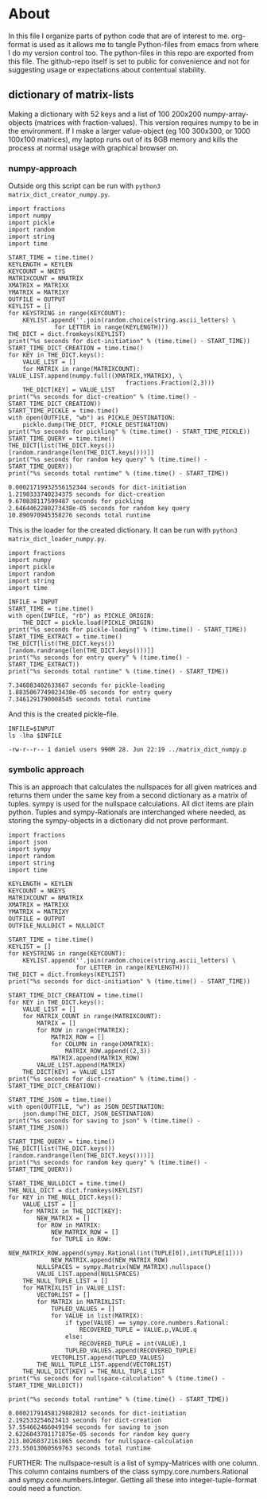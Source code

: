 

# About

 In this file I organize parts of python code that are of interest to me. org-format is used as it allows me to tangle Python-files from emacs from where I do my version control too. The python-files in this repo are exported from this file.
The github-repo itself is set to public for convenience and not for suggesting usage or expectations about contentual stability.


## dictionary of matrix-lists

Making a dictionary with 52 keys and a list of 100 200x200 numpy-array-objects (matrices with fraction-values). This version requires numpy to be in the environment. If I make a larger value-object (eg 100 300x300, or 1000 100x100 matrices), my laptop runs out of its 8GB memory and kills the process at normal usage with graphical browser on.


### numpy-approach

Outside org this script can be run with `python3 matrix_dict_creator_numpy.py`.

    import fractions
    import numpy
    import pickle
    import random
    import string
    import time
    
    START_TIME = time.time()
    KEYLENGTH = KEYLEN
    KEYCOUNT = NKEYS
    MATRIXCOUNT = NMATRIX
    XMATRIX = MATRIXX
    YMATRIX = MATRIXY
    OUTFILE = OUTPUT
    KEYLIST = []
    for KEYSTRING in range(KEYCOUNT):
        KEYLIST.append(''.join(random.choice(string.ascii_letters) \
      			 for LETTER in range(KEYLENGTH)))
    THE_DICT = dict.fromkeys(KEYLIST)
    print("%s seconds for dict-initiation" % (time.time() - START_TIME))
    START_TIME_DICT_CREATION = time.time()
    for KEY in THE_DICT.keys():
        VALUE_LIST = []
        for MATRIX in range(MATRIXCOUNT): VALUE_LIST.append(numpy.full((XMATRIX,YMATRIX), \
      								 fractions.Fraction(2,3)))
        THE_DICT[KEY] = VALUE_LIST
    print("%s seconds for dict-creation" % (time.time() - START_TIME_DICT_CREATION))
    START_TIME_PICKLE = time.time()
    with open(OUTFILE, "wb") as PICKLE_DESTINATION:
        pickle.dump(THE_DICT, PICKLE_DESTINATION)
    print("%s seconds for pickling" % (time.time() - START_TIME_PICKLE))
    START_TIME_QUERY = time.time()
    THE_DICT[list(THE_DICT.keys())[random.randrange(len(THE_DICT.keys()))]]
    print("%s seconds for random key query" % (time.time() - START_TIME_QUERY))
    print("%s seconds total runtime" % (time.time() - START_TIME))

    0.00021719932556152344 seconds for dict-initiation
    1.2198333740234375 seconds for dict-creation
    9.670838117599487 seconds for pickling
    2.6464462280273438e-05 seconds for random key query
    10.890970945358276 seconds total runtime

This is the loader for the created dictionary. It can be run with `python3 matrix_dict_loader_numpy.py`.

    import fractions
    import numpy
    import pickle
    import random
    import string
    import time
    
    INFILE = INPUT
    START_TIME = time.time()
    with open(INFILE, "rb") as PICKLE_ORIGIN:
        THE_DICT = pickle.load(PICKLE_ORIGIN)
    print("%s seconds for pickle-loading" % (time.time() - START_TIME))
    START_TIME_EXTRACT = time.time()
    THE_DICT[list(THE_DICT.keys())[random.randrange(len(THE_DICT.keys()))]]
    print("%s seconds for entry query" % (time.time() - START_TIME_EXTRACT))
    print("%s seconds total runtime" % (time.time() - START_TIME))

    7.346083402633667 seconds for pickle-loading
    1.8835067749023438e-05 seconds for entry query
    7.3461291790008545 seconds total runtime

And this is the created pickle-file.

    INFILE=$INPUT
    ls -lha $INFILE

    -rw-r--r-- 1 daniel users 990M 28. Jun 22:19 ../matrix_dict_numpy.p


### symbolic approach

This is an approach that calculates the nullspaces for all given matrices and returns them under the same key from a second dictionary as a matrix of tuples. sympy is used for the nullspace calculations. All dict items are plain python.  Tuples and sympy-Rationals are interchanged where needed, as storing the sympy-objects in a dictionary did not prove performant.

    import fractions
    import json
    import sympy
    import random
    import string
    import time
    
    KEYLENGTH = KEYLEN
    KEYCOUNT = NKEYS
    MATRIXCOUNT = NMATRIX
    XMATRIX = MATRIXX
    YMATRIX = MATRIXY
    OUTFILE = OUTPUT
    OUTFILE_NULLDICT = NULLDICT
    
    START_TIME = time.time()
    KEYLIST = []
    for KEYSTRING in range(KEYCOUNT):
        KEYLIST.append(''.join(random.choice(string.ascii_letters) \
        		       for LETTER in range(KEYLENGTH)))
    THE_DICT = dict.fromkeys(KEYLIST)
    print("%s seconds for dict-initiation" % (time.time() - START_TIME))
    
    START_TIME_DICT_CREATION = time.time()
    for KEY in THE_DICT.keys():
        VALUE_LIST = []
        for MATRIX_COUNT in range(MATRIXCOUNT):
            MATRIX = []
            for ROW in range(YMATRIX):
                MATRIX_ROW = []
                for COLUMN in range(XMATRIX):
                    MATRIX_ROW.append((2,3))
                MATRIX.append(MATRIX_ROW)
            VALUE_LIST.append(MATRIX)
        THE_DICT[KEY] = VALUE_LIST
    print("%s seconds for dict-creation" % (time.time() - START_TIME_DICT_CREATION))
    
    START_TIME_JSON = time.time()
    with open(OUTFILE, "w") as JSON_DESTINATION:
        json.dump(THE_DICT, JSON_DESTINATION)
    print("%s seconds for saving to json" % (time.time() - START_TIME_JSON))
    
    START_TIME_QUERY = time.time()
    THE_DICT[list(THE_DICT.keys())[random.randrange(len(THE_DICT.keys()))]]
    print("%s seconds for random key query" % (time.time() - START_TIME_QUERY))
    
    START_TIME_NULLDICT = time.time()
    THE_NULL_DICT = dict.fromkeys(KEYLIST)
    for KEY in THE_NULL_DICT.keys():
        VALUE_LIST = []
        for MATRIX in THE_DICT[KEY]:
            NEW_MATRIX = []
            for ROW in MATRIX:
                NEW_MATRIX_ROW = []
                for TUPLE in ROW:
                    NEW_MATRIX_ROW.append(sympy.Rational(int(TUPLE[0]),int(TUPLE[1])))
                NEW_MATRIX.append(NEW_MATRIX_ROW)
            NULLSPACES = sympy.Matrix(NEW_MATRIX).nullspace()
            VALUE_LIST.append(NULLSPACES)
        THE_NULL_TUPLE_LIST = []
        for MATRIXLIST in VALUE_LIST:
            VECTORLIST = []
            for MATRIX in MATRIXLIST:
                TUPLED_VALUES = []
                for VALUE in list(MATRIX):
                    if type(VALUE) == sympy.core.numbers.Rational:
                        RECOVERED_TUPLE = VALUE.p,VALUE.q
                    else:
                        RECOVERED_TUPLE = int(VALUE),1
                    TUPLED_VALUES.append(RECOVERED_TUPLE)
                VECTORLIST.append(TUPLED_VALUES)
            THE_NULL_TUPLE_LIST.append(VECTORLIST)
        THE_NULL_DICT[KEY] = THE_NULL_TUPLE_LIST
    print("%s seconds for nullspace-calculation" % (time.time() - START_TIME_NULLDICT))
    
    print("%s seconds total runtime" % (time.time() - START_TIME))

    0.00021791458129882812 seconds for dict-initiation
    2.192533254623413 seconds for dict-creation
    57.554662466049194 seconds for saving to json
    2.6226043701171875e-05 seconds for random key query
    213.80260372161865 seconds for nullspace-calculation
    273.55013060569763 seconds total runtime

FURTHER: The nullspace-result is a list of sympy-Matrices with one column.  This column contains numbers of the class sympy.core.numbers.Rational and sympy.core.numbers.Integer. Getting all these into integer-tuple-format could need a function.  

